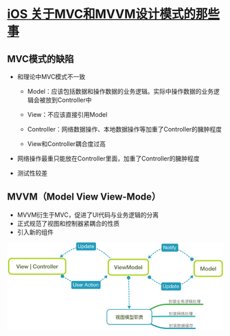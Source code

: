 # [iOS 关于MVC和MVVM设计模式的那些事](http://www.jianshu.com/p/caaa173071f3)

## MVC模式的缺陷

* 和理论中MVC模式不一致

  * Model：应该包括数据和操作数据的业务逻辑。实际中操作数据的业务逻辑会被放到Controller中
  * View：不应该直接引用Model
  * Controller：网络数据操作、本地数据操作等加重了Controller的臃肿程度

  * View和Controller耦合度过高

* 网络操作最重只能放在Controller里面，加重了Controller的臃肿程度

* 测试性较差

## MVVM（Model View View-Mode）

* MVVM衍生于MVC，促进了UI代码与业务逻辑的分离
* 正式规范了视图和控制器紧耦合的性质
* 引入新的组件

![](/assets/import1.png)



